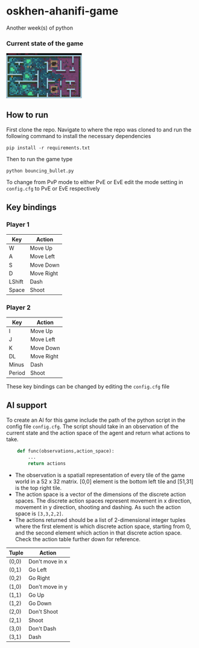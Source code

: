 # oskhen-ahanifi-game
Another week(s) of python 
### Current state of the game
<img src="./screenshot_game.png" alt="drawing" width="200"/>

## How to run
First clone the repo. Navigate to where the repo was cloned to and run the following command to install the necessary dependencies
``` 
pip install -r requirements.txt
```
Then to run the game type
```
python bouncing_bullet.py
```

To change from PvP mode to either PvE or EvE edit the mode setting in ```config.cfg``` to PvE or EvE respectively

## Key bindings

### Player 1            

|  Key | Action   |     
|---|---|
|  W | Move Up  |
|  A | Move Left  |
|  S | Move Down  |
|  D | Move Right  |
|  LShift | Dash  |
|  Space | Shoot  |

### Player 2           

|  Key | Action   |     
|---|---|
|  I | Move Up  |
|  J | Move Left  |
|  K | Move Down  |
|  DL | Move Right  |
|  Minus | Dash  |
|  Period | Shoot  |

These key bindings can be changed by editing the ```config.cfg``` file

## AI support

To create an AI for this game include the path of the python script in the config file ```config.cfg```. The script should take in an observation of the current state and the action space of the agent and return what actions to take. 

```py
    def func(observations,action_space):
        ...
        return actions
```
- The observation is a spatiall representation of every tile of the game world in a 52 x 32 matrix. [0,0] element is the bottom left tile and [51,31] is the top right tile.
- The action space is a vector of the dimensions of the discrete action spaces. The discrete action spaces represent movement in x direction, movement in y direction, shooting and dashing. As such the action space is ```[3,3,2,2]```. 
- The actions returned should be a list of 2-dimensional integer tuples where the first element is which discrete action space, starting from 0, and the second element which action in that discrete action space. Check the action table further down for reference.

|  Tuple |  Action |
|---  |---|
|(0,0)| Don't move in x |
|(0,1)| Go Left         |
|(0,2)| Go Right        |
|(1,0)| Don't move in y |
|(1,1)| Go Up           |
|(1,2)| Go Down         |
|(2,0)| Don't Shoot     |
|(2,1)| Shoot           |
|(3,0)| Don't Dash      |
|(3,1)| Dash            |



